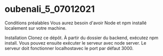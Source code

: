# oubenali_5_07012021

Conditions préalables
Vous aurez besoin d'avoir Node et npm installé localement sur votre machine.

Installation
Clonez ce dépôt. À partir du dossier du backend, exécutez npm install. Vous pouvez ensuite exécuter le serveur avec node server. Le serveur doit fonctionner localhostavec le port par défaut 3000. 